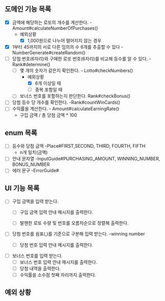 ## 도메인 기능 목록

- [x] 금액에 해당하는 로또의 개수를 계산한다. -Amount#calculateNumberOfPurchases()
    - 예외상황
        - [x] 1,000원으로 나누어 떨어지지 않는 경우
- [x] 1부터 45까지의 서로 다른 임의의 수 6개를 추출할 수 있다 -NumberGenerate#createRandom()
- [ ] 당첨 번호(6자리)와 구매한 로또 번호(6자리)를 비교해 등수를 알 수 있다. -Rank#determine()
    - [ ] 몇 개의 숫자가 같은지 확인한다. - Lotto#checkNumbers()
        - 예외상황
            - [x] 6개 이상일 때
            - [ ] 중복 포함일 때

    - [ ] 보너스 번호를 포함하는지 판단한다. Rank#checkBonus()
- [ ] 당첨 등수 당 개수를 확인한다. -Rank#countWinCards()
- [ ] 수익률을 계산한다. - Amount#calculateEarningRate()
    - 구입 금액 / 총 당첨 금액 * 100

## enum 목록

- [ ] 등수와 당첨 금액 -Place#FIRST,SECOND, THIRD, FOURTH, FIFTH
    - n개 일치(금액)
- [ ] 안내 문자열 -InputGuide#PURCHASING_AMOUNT, WINNING_NUMBER, BONUS_NUMBER
- [ ] 에러 문구 -ErrorGuide#

## UI 기능 목록

- [ ] 구입 금액을 입력 받는다.
    - [ ] 구입 금액 입력 안내 메시지를 출력한다.
    - [ ] 발핸한 로또 수량 및 번호를 오름차순으로 정렬해 출력한다.


- [ ] 당첨 번호를 쉼표(,)를 기준으로 구분해 입력 받는다. -winning number
    - [ ] 당첨 번호 입력 안내 메시지를 출력한다.


- [ ] 보너스 번호를 입력 받는다.
    - [ ] 보너스 번호 입력 안내 메시지를 출력한다.
    - [ ] 당첨 내역을 출력한다.
    - [ ] 수익률을 소수점 첫째 자리까지 출력한다.

## 예외 상황

